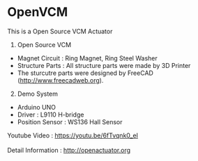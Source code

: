 # OpenVCM

This is a Open Source VCM Actuator

1. Open Source VCM
 - Magnet Circuit : Ring Magnet, Ring Steel Washer
 - Structure Parts : All structure parts were made by 3D Printer
 - The sturcutre parts were designed by FreeCAD (http://www.freecadweb.org).

2. Demo System
 - Arduino UNO
 - Driver : L9110 H-bridge
 - Position Sensor : WS136 Hall Sensor

Youtube Video : https://youtu.be/6fTvqnk0_eI
<br><br>
Detail Information : http://openactuator.org
<br><br>
<img src="http://www.solenoid.or.kr/data/OpenVCM.jpg" border="0" alt="">
